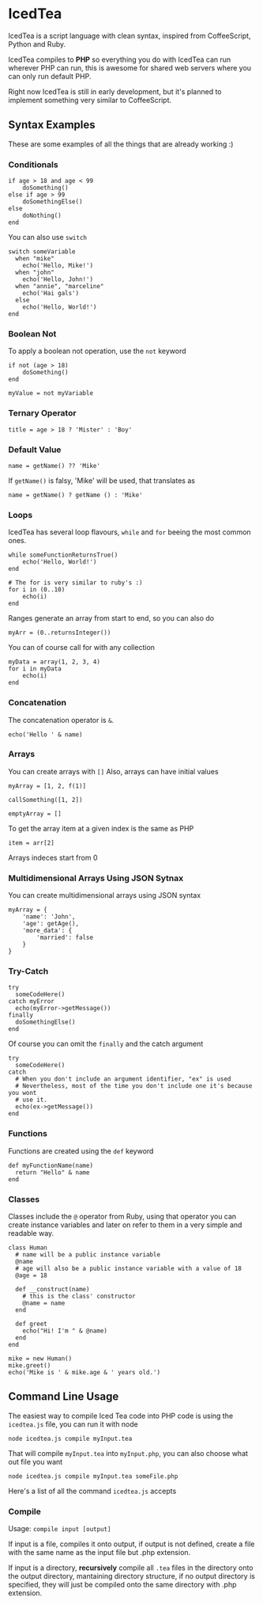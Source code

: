 # IcedTea
IcedTea is a script language with clean syntax, inspired from CoffeeScript, 
Python and Ruby.

IcedTea compiles to __PHP__ so everything you do with IcedTea can run wherever
PHP can run, this is awesome for shared web servers where you can only run
default PHP.

Right now IcedTea is still in early development, but it's planned to implement
something very similar to CoffeeScript.

## Syntax Examples
These are some examples of all the things that are already working :)

### Conditionals

```
if age > 18 and age < 99
    doSomething()
else if age > 99
    doSomethingElse()
else
    doNothing()
end
```

You can also use ```switch```

```
switch someVariable
  when "mike"
    echo('Hello, Mike!')
  when "john"
    echo('Hello, John!')
  when "annie", "marceline"
    echo('Hai gals')
  else
    echo('Hello, World!')
end
```

### Boolean Not

To apply a boolean not operation, use the ```not``` keyword

```
if not (age > 18)
    doSomething()
end

myValue = not myVariable
```

### Ternary Operator

```
title = age > 18 ? 'Mister' : 'Boy'
```

### Default Value

```
name = getName() ?? 'Mike'
```

If ```getName()``` is falsy, 'Mike' will be used, that translates as

```
name = getName() ? getName () : 'Mike'
```

### Loops

IcedTea has several loop flavours, ```while``` and ```for``` beeing the most
common ones.

```
while someFunctionReturnsTrue()
    echo('Hello, World!')
end

# The for is very similar to ruby's :)
for i in (0..10)
    echo(i)
end
```

Ranges generate an array from start to end, so you can also do

```
myArr = (0..returnsInteger())
```

You can of course call for with any collection

```
myData = array(1, 2, 3, 4)
for i in myData
    echo(i)
end
```

### Concatenation

The concatenation operator is ```&```.

```
echo('Hello ' & name)
```

### Arrays

You can create arrays with ```[]```
Also, arrays can have initial values

```
myArray = [1, 2, f(1)]

callSomething([1, 2])

emptyArray = []
```

To get the array item at a given index is the same as PHP

```
item = arr[2]
```

Arrays indeces start from 0

### Multidimensional Arrays Using JSON Sytnax

You can create multidimensional arrays using JSON syntax

```
myArray = {
    'name': 'John',
    'age': getAge(),
    'more_data': {
        'married': false
    }
}
```

### Try-Catch

```
try
  someCodeHere()
catch myError
  echo(myError->getMessage())
finally
  doSomethingElse()
end
```

Of course you can omit the ```finally``` and the catch argument

```
try
  someCodeHere()
catch
  # When you don't include an argument identifier, "ex" is used
  # Nevertheless, most of the time you don't include one it's because you wont
  # use it.
  echo(ex->getMessage())
end
```

### Functions

Functions are created using the ```def``` keyword

```
def myFunctionName(name)
  return "Hello" & name
end
```

### Classes

Classes include the ```@``` operator from Ruby, using that operator you can
create instance variables and later on refer to them in a very simple and
readable way.

```
class Human
  # name will be a public instance variable
  @name
  # age will also be a public instance variable with a value of 18
  @age = 18

  def __construct(name)
    # this is the class' constructor
    @name = name
  end

  def greet
    echo("Hi! I'm " & @name)
  end
end

mike = new Human()
mike.greet()
echo('Mike is ' & mike.age & ' years old.')
```

## Command Line Usage

The easiest way to compile Iced Tea code into PHP code is using the 
```icedtea.js``` file, you can run it with node

```node icedtea.js compile myInput.tea```

That will compile ```myInput.tea``` into ```myInput.php```, you can also 
choose what out file you want

```node icedtea.js compile myInput.tea someFile.php```

Here's a list of all the command ```icedtea.js``` accepts

### Compile

Usage: ```compile input [output]```

 If input is a file, compiles it onto output, if output is not defined,
 create a file with the same name as the input file but .php extension.

 If input is a directory, __recursively__ compile all ```.tea``` files in the directory
 onto the output directory, mantaining directory structure, if no output directory
 is specified, they will just be compiled onto the same directory with .php
 extension.

